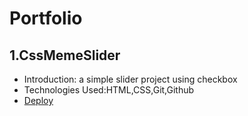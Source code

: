 # Portfolio
## 1.CssMemeSlider
- Introduction: a simple slider project using checkbox
- Technologies Used:HTML,CSS,Git,Github
- [Deploy](https://khayitbek03.github.io/Portfolio/cssMemeSlider/index.html)
